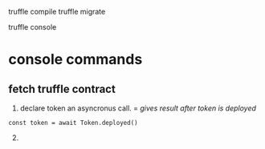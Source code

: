 truffle compile
truffle migrate


truffle console

console commands
=====

fetch truffle contract
----

1. declare token 
an asyncronus call. 
= _gives result after token is deployed_
```
const token = await Token.deployed()
```

2.


